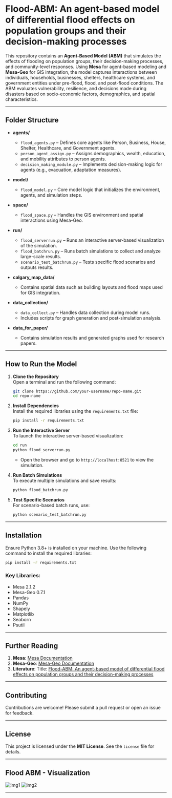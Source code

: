 # Flood-ABM: An agent-based model of differential flood effects on population groups and their decision-making processes

This repository contains an **Agent-Based Model (ABM)** that simulates the effects of flooding on population groups, their decision-making processes, and community-level responses. Using **Mesa** for agent-based modeling and **Mesa-Geo** for GIS integration, the model captures interactions between individuals, households, businesses, shelters, healthcare systems, and government entities under pre-flood, flood, and post-flood conditions. The ABM evaluates vulnerability, resilience, and decisions made during disasters based on socio-economic factors, demographics, and spatial characteristics.

---

## Folder Structure

- **agents/**
  - `flood_agents.py` – Defines core agents like Person, Business, House, Shelter, Healthcare, and Government agents.
  - `person_agent_assign.py` – Assigns demographics, wealth, education, and mobility attributes to person agents.
  - `decision_making_module.py` – Implements decision-making logic for agents (e.g., evacuation, adaptation measures).

- **model/**
  - `flood_model.py` – Core model logic that initializes the environment, agents, and simulation steps.

- **space/**
  - `flood_space.py` – Handles the GIS environment and spatial interactions using Mesa-Geo.

- **run/**
  - `flood_serverrun.py` – Runs an interactive server-based visualization of the simulation.
  - `flood_batchrun.py` – Runs batch simulations to collect and analyze large-scale results.
  - `scenario_test_batchrun.py` – Tests specific flood scenarios and outputs results.

- **calgary_map_data/**
  - Contains spatial data such as building layouts and flood maps used for GIS integration.

- **data_collection/**
  - `data_collect.py` – Handles data collection during model runs.
  - Includes scripts for graph generation and post-simulation analysis.

- **data_for_paper/**
  - Contains simulation results and generated graphs used for research papers.

---

## How to Run the Model

1. **Clone the Repository**  
   Open a terminal and run the following command:  
   ```bash
   git clone https://github.com/your-username/repo-name.git
   cd repo-name
   ```

2. **Install Dependencies**  
   Install the required libraries using the `requirements.txt` file:  
   ```bash
   pip install -r requirements.txt
   ```

3. **Run the Interactive Server**  
   To launch the interactive server-based visualization:  
   ```bash
   cd run
   python flood_serverrun.py
   ```
   - Open the browser and go to `http://localhost:8521` to view the simulation.

4. **Run Batch Simulations**  
   To execute multiple simulations and save results:  
   ```bash
   python flood_batchrun.py
   ```

5. **Test Specific Scenarios**  
   For scenario-based batch runs, use:  
   ```bash
   python scenario_test_batchrun.py
   ```

---

## Installation

Ensure Python 3.8+ is installed on your machine. Use the following command to install the required libraries:  
```bash
pip install -r requirements.txt
```

### Key Libraries:
- Mesa 2.1.2
- Mesa-Geo 0.7.1
- Pandas
- NumPy
- Shapely
- Matplotlib
- Seaborn
- Psutil

---

## Further Reading

1. **Mesa**: [Mesa Documentation](https://mesa.readthedocs.io/)
2. **Mesa-Geo**: [Mesa-Geo Documentation](https://mesa-geo.readthedocs.io/)
3. **Literature**: Title: [Flood-ABM: An agent-based model of differential flood effects on population groups and their decision-making processes](https://doi.org/10.1016/j.ijdrr.2025.105698)

---

## Contributing

Contributions are welcome! Please submit a pull request or open an issue for feedback.

---

## License

This project is licensed under the **MIT License**. See the `license` file for details.

---

## Flood ABM - Visualization

![img1](./images/viz1.PNG)
![img2](./images/viz2.PNG)

---
